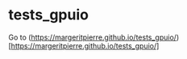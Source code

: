 # tests_gpuio

Go to (https://margeritpierre.github.io/tests_gpuio/)[https://margeritpierre.github.io/tests_gpuio/]
